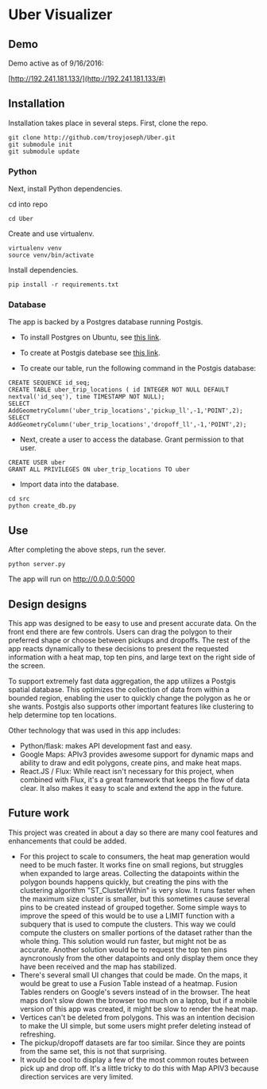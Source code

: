 # Uber Visualizer


## Demo
Demo active as of 9/16/2016:

[http://192.241.181.133/](http://192.241.181.133/#)

## Installation
Installation takes place in several steps. First, clone the repo.

```
git clone http://github.com/troyjoseph/Uber.git
git submodule init
git submodule update
````
### Python
Next, install Python dependencies.

cd into repo

```
cd Uber
```
Create and use virtualenv.

```
virtualenv venv
source venv/bin/activate
```

Install dependencies.

```
pip install -r requirements.txt
```

### Database
The app is backed by a Postgres database running Postgis.

- To install Postgres on Ubuntu, see [this link](https://www.digitalocean.com/community/tutorials/how-to-install-and-use-postgresql-on-ubuntu-14-04).

- To create at Postgis datebase see [this link](https://www.digitalocean.com/community/tutorials/how-to-install-and-use-postgresql-on-ubuntu-14-04).

- To create our table, run the following command in the Postgis database:

```
CREATE SEQUENCE id_seq;
CREATE TABLE uber_trip_locations ( id INTEGER NOT NULL DEFAULT nextval('id_seq'), time TIMESTAMP NOT NULL);
SELECT AddGeometryColumn('uber_trip_locations','pickup_ll',-1,'POINT',2);
SELECT AddGeometryColumn('uber_trip_locations','dropoff_ll',-1,'POINT',2);
```

- Next, create a user to access the database. Grant permission to that user.

```
CREATE USER uber
GRANT ALL PRIVILEGES ON uber_trip_locations TO uber
```

- Import data into the database.

```
cd src
python create_db.py

```

## Use
After completing the above steps, run the sever.

```
python server.py
```

The app will run on http://0.0.0.0:5000



## Design designs

This app was designed to be  easy to use and present accurate data. On the front end there are few controls. Users can drag the polygon to their preferred shape or choose between pickups and dropoffs. The rest of the app reacts dynamically to these decisions to present the requested information with a heat map, top ten pins, and large text on the right side of the screen.

To support extremely fast data aggregation, the app utilizes a Postgis spatial database. This optimizes the collection of data from within a bounded region, enabling the user to quickly change the polygon as he or she wants. Postgis also supports other important features like clustering to help determine top ten locations.

Other technology that was used in this app includes:
- Python/flask: makes API development fast and easy.
- Google Maps: APIv3 provides awesome support for dynamic maps and ability to draw and edit polygons, create pins, and make heat maps.
- React.JS / Flux: While react isn't  necessary for this project, when combined with Flux, it's a great framework that keeps the flow of data clear. It also makes it easy to scale and extend the app in the future.

## Future work
This project was created in about a day so there are many cool features and enhancements that could be added.
- For this project to scale to consumers, the heat map generation would need to be much faster. It works fine on small regions, but struggles when expanded to large areas. Collecting the datapoints within the polygon bounds happens quickly, but creating the pins with the clustering algorithm "ST_ClusterWithin" is very slow. It runs faster when the maximum size cluster is smaller, but this sometimes cause several pins to be created instead of grouped together. Some simple ways to improve the speed of this would be to use a LIMIT function with a subquery that is used to compute the clusters. This way we could compute the clusters on smaller portions of the dataset rather than the whole thing. This solution would run faster, but might not be as accurate. Another solution would be to request the top ten pins ayncronously from the other datapoints and only display them once they have been received and the map has stabilized. 
- There's several small UI changes that could be made. On the maps, it would be great to use a Fusion Table instead of a heatmap. Fusion Tables renders on Google's severs instead of in the browser. The heat maps don't slow down the browser too much on a laptop, but if a mobile version of this app was created, it might be slow to render the heat map. 
- Vertices can't be deleted from polygons. This was an intention decision to make the UI simple, but some users might prefer deleting instead of refreshing. 
- The pickup/dropoff datasets are far too similar. Since they are points from the same set, this is not that surprising.
- It would be cool to display a few of the most common routes between pick up and drop off. It's a little tricky to do this with Map APIV3 because direction services are very limited.


